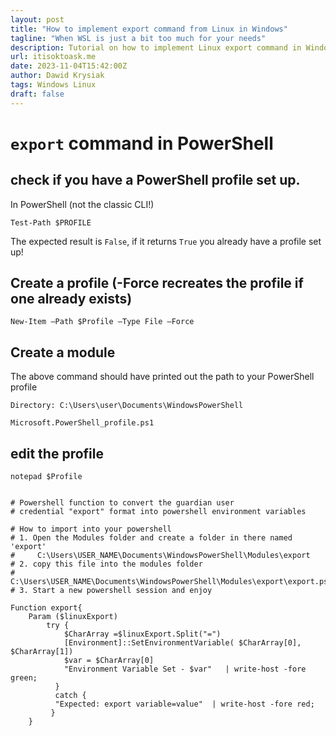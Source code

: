 ```yaml
---
layout: post
title: "How to implement export command from Linux in Windows"
tagline: "When WSL is just a bit too much for your needs"
description: Tutorial on how to implement Linux export command in Windows PowerShell
url: itisoktoask.me
date: 2023-11-04T15:42:00Z
author: Dawid Krysiak
tags: Windows Linux
draft: false
---
```



# `export` command in PowerShell

## check if you have a PowerShell profile set up.

In PowerShell (not the classic CLI!)
```
Test-Path $PROFILE
```
The expected result is `False`, if it returns `True` you already have a profile set up!

## Create a profile (-Force recreates the profile if one already exists)

```
New-Item –Path $Profile –Type File –Force
```

## Create a module
The above command should have printed out the path to your PowerShell profile

```
Directory: C:\Users\user\Documents\WindowsPowerShell

Microsoft.PowerShell_profile.ps1
```


## edit the profile

```
notepad $Profile
```


```

# Powershell function to convert the guardian user 
# credential "export" format into powershell environment variables

# How to import into your powershell
# 1. Open the Modules folder and create a folder in there named 'export'
#     C:\Users\USER_NAME\Documents\WindowsPowerShell\Modules\export
# 2. copy this file into the modules folder 
#     C:\Users\USER_NAME\Documents\WindowsPowerShell\Modules\export\export.psm1
# 3. Start a new powershell session and enjoy

Function export{
    Param ($linuxExport)
        try {
            $CharArray =$linuxExport.Split("=")
            [Environment]::SetEnvironmentVariable( $CharArray[0], $CharArray[1])
            $var = $CharArray[0]
            "Environment Variable Set - $var"   | write-host -fore green; 
          }
          catch {
          "Expected: export variable=value"  | write-host -fore red; 
         }
    }
```

